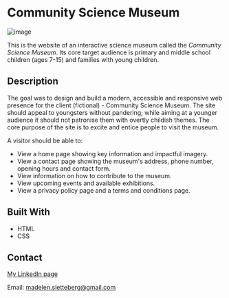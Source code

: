 # Community Science Museum

![image](https://i.ibb.co/Z8wgQgS/CSM-project.jpg)

This is the website of an interactive science museum called the *Community Science Museum*. 
Its core target audience is primary and middle school children (ages 7-15) and families with young children.

## Description

The goal was to design and build a modern, accessible and responsive web presence for the client (fictional) - Community Science Museum.
The site should appeal to youngsters without pandering; while aiming at a younger audience it should not patronise them with overtly childish themes. 
The core purpose of the site is to excite and entice people to visit the museum.


A visitor should be able to:

- View a home page showing key information and impactful imagery.
- View a contact page showing the museum's address, phone number, opening hours and contact form.
- View information on how to contribute to the museum.
- View upcoming events and available exhibitions.
- View a privacy policy page and a terms and conditions page.


## Built With

- HTML
- CSS


## Contact

[My LinkedIn page](https://www.linkedin.com/in/madelen-sletteberg-17a435257/)

Email: madelen.sletteberg@gmail.com
